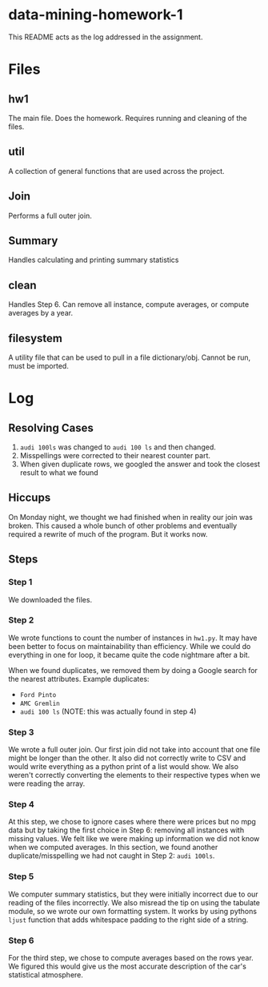# data-mining-homework-1
This README acts as the log addressed in the assignment.

# Files

## hw1
The main file. Does the homework. Requires running and cleaning of the files.

## util
A collection of general functions that are used across the project.

## Join
Performs a full outer join.

## Summary
Handles calculating and printing summary statistics

## clean
Handles Step 6. Can remove all instance, compute averages, or compute averages
by a year.

## filesystem
A utility file that can be used to pull in a file dictionary/obj.
Cannot be run, must be imported.

# Log
## Resolving Cases
1. `audi 100ls` was changed to `audi 100 ls` and then changed.
2. Misspellings were corrected to their nearest counter part.
3. When given duplicate rows, we googled the answer and took the
closest result to what we found

## Hiccups
On Monday night, we thought we had finished when in reality our join
was broken. This caused a whole bunch of other problems and eventually
required a rewrite of much of the program. But it works now.

## Steps

### Step 1
We downloaded the files.

### Step 2
We wrote functions to count the number of instances in `hw1.py`. It may have
been better to focus on maintainability than efficiency. While we could do
everything in one for loop, it became quite the code nightmare after a bit.

When we found duplicates, we removed them by doing a Google search for the
nearest attributes. Example duplicates:
- `Ford Pinto`
- `AMC Gremlin`
- `audi 100 ls` (NOTE: this was actually found in step 4)

### Step 3
We wrote a full outer join. Our first join did not take into account that one
file might be longer than the other. It also did not correctly write to CSV and
would write everything as a python print of a list would show. We also weren't
correctly converting the elements to their respective types when we were reading
the array.

### Step 4
At this step, we chose to ignore cases where there were prices but no mpg data
but by taking the first choice in Step 6: removing all instances with missing
values. We felt like we were making up information we did not know when we
computed averages. In this section, we found another duplicate/misspelling we had
not caught in Step 2: `audi 100ls`.

### Step 5
We computer summary statistics, but they were initially incorrect due to our
reading of the files incorrectly. We also misread the tip on using the tabulate
module, so we wrote our own formatting system. It works by using pythons
`ljust` function that adds whitespace padding to the right side of a string.

### Step 6
For the third step, we chose to compute averages based on the rows year. We
figured this would give us the most accurate description of the car's
statistical atmosphere. 
